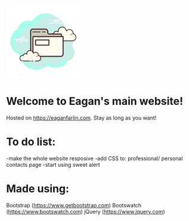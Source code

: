![Site-Logo](Global/Images/Site-Logo.png)

# Welcome to Eagan's main website!

Hosted on https://eaganfarlin.com.
Stay as long as you want!

# To do list:

-make the whole website resposive
-add CSS to: professional/ personal contacts page
-start using sweet alert

# Made using:

Bootstrap (https://www.getbootstrap.com)
Bootswatch (https://www.bootswatch.com)
jQuery (https://www.jquery.com)
